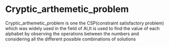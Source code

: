 # Cryptic_arthemetic_problem
Cryptic_arthemetic_problem is one the CSP(constraint satisfactory problem) which was widely used in the field of AI,It is used to find the value of each alphabet by observing 
the operations between the numbers and considering all the different possible combinations of solutions
